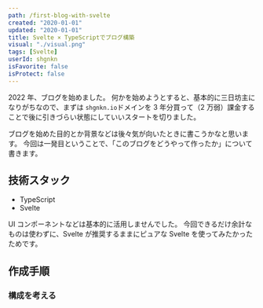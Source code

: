 ```yaml
---
path: /first-blog-with-svelte
created: "2020-01-01"
updated: "2020-01-01"
title: Svelte × TypeScriptでブログ構築
visual: "./visual.png"
tags: [Svelte]
userId: shgnkn
isFavorite: false
isProtect: false
---
```


2022 年、ブログを始めました。
何かを始めようとすると、基本的に三日坊主になりがちなので、まずは `shgnkn.io`ドメインを 3 年分買って（2 万弱）課金することで後に引きづらい状態にしていいスタートを切りました。

ブログを始めた目的とか背景などは後々気が向いたときに書こうかなと思います。
今回は一発目ということで、「このブログをどうやって作ったか」について書きます。

## 技術スタック

- TypeScript
- Svelte

UI コンポーネントなどは基本的に活用しませんでした。
今回できるだけ余計なものは使わずに、Svelte が推奨するままにピュアな Svelte を使ってみたかったためです。

## 作成手順

### 構成を考える

###
